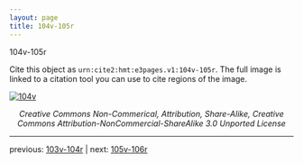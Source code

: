 ```yaml
---
layout: page
title: 104v-105r
---
```


104v-105r

Cite this object as `urn:cite2:hmt:e3pages.v1:104v-105r`. The full image is linked to a citation tool you can use to cite regions of the image.

[![104v](http://www.homermultitext.org/iipsrv?IIIF=/project/homer/pyramidal/deepzoom/hmt/e3bifolio/v1/E3_104v_105r.tif/full/800,/0/default.jpg)](http://www.homermultitext.org/ict2/?urn=urn:cite2:hmt:e3bifolio.v1:E3_104v_105r) 

<p style="text-align: center; font-style: italic;">Creative Commons Non-Commerical, Attribution, Share-Alike, Creative Commons Attribution-NonCommercial-ShareAlike 3.0 Unported License</p>

---

previous: [103v-104r](../103v-104r/) | next: [105v-106r](../105v-106r/)